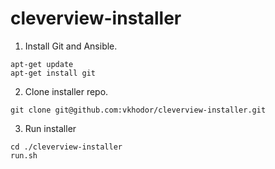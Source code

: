 # cleverview-installer

1. Install Git and Ansible.
```
apt-get update
apt-get install git
```

2. Clone installer repo.
```
git clone git@github.com:vkhodor/cleverview-installer.git
```

3. Run installer
```
cd ./cleverview-installer
run.sh
```